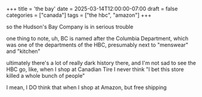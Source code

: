 +++
title = 'the bay'
date = 2025-03-14T12:00:00-07:00
draft = false
categories = ["canada"]
tags = ["the hbc", "amazon"]
+++

so the Hudson's Bay Company is in serious trouble

one thing to note, uh, BC is named after the Columbia Department, which was one of the departments of the HBC, presumably next to "menswear" and "kitchen"

ultimately there's a lot of really dark history there, and I'm not sad to see the HBC go, like, when I shop at Canadian Tire I never think "I bet this store killed a whole bunch of people"

I mean, I DO think that when I shop at Amazon, but free shipping